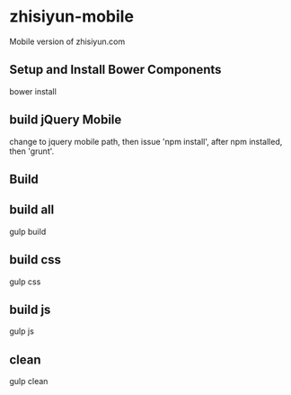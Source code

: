 zhisiyun-mobile
===============

Mobile version of zhisiyun.com

Setup and Install Bower Components
----------------------------------

bower install

build jQuery Mobile
-------------------
change to jquery mobile path, then issue 'npm install', after npm installed, then 'grunt'.


Build
-----
build all
---------
gulp build

build css
---------
gulp css

build js
--------
gulp js

clean
-----
gulp clean